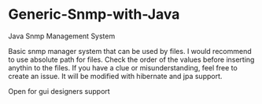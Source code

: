 # Generic-Snmp-with-Java
Java Snmp Management System

Basic snmp manager system that can be used by files. I would recommend to use absolute path for files.
Check the order of the values before inserting anythin to the files.
If you have a clue or misunderstanding, feel free to create an issue.
It will be modified with hibernate and jpa support.

Open for gui designers support
